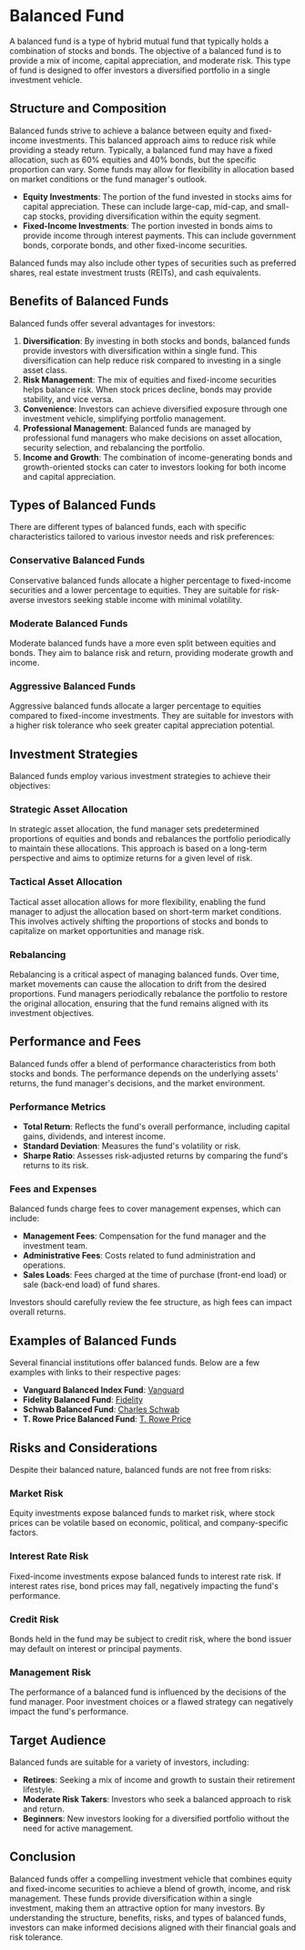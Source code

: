 # Balanced Fund

A balanced fund is a type of hybrid mutual fund that typically holds a combination of stocks and bonds. The objective of a balanced fund is to provide a mix of income, capital appreciation, and moderate risk. This type of fund is designed to offer investors a diversified portfolio in a single investment vehicle.

## Structure and Composition

Balanced funds strive to achieve a balance between equity and fixed-income investments. This balanced approach aims to reduce risk while providing a steady return. Typically, a balanced fund may have a fixed allocation, such as 60% equities and 40% bonds, but the specific proportion can vary. Some funds may allow for flexibility in allocation based on market conditions or the fund manager's outlook.

- **Equity Investments**: The portion of the fund invested in stocks aims for capital appreciation. These can include large-cap, mid-cap, and small-cap stocks, providing diversification within the equity segment.
- **Fixed-Income Investments**: The portion invested in bonds aims to provide income through interest payments. This can include government bonds, corporate bonds, and other fixed-income securities.

Balanced funds may also include other types of securities such as preferred shares, real estate investment trusts (REITs), and cash equivalents.

## Benefits of Balanced Funds

Balanced funds offer several advantages for investors:

1. **Diversification**: By investing in both stocks and bonds, balanced funds provide investors with diversification within a single fund. This diversification can help reduce risk compared to investing in a single asset class.
2. **Risk Management**: The mix of equities and fixed-income securities helps balance risk. When stock prices decline, bonds may provide stability, and vice versa.
3. **Convenience**: Investors can achieve diversified exposure through one investment vehicle, simplifying portfolio management.
4. **Professional Management**: Balanced funds are managed by professional fund managers who make decisions on asset allocation, security selection, and rebalancing the portfolio.
5. **Income and Growth**: The combination of income-generating bonds and growth-oriented stocks can cater to investors looking for both income and capital appreciation.

## Types of Balanced Funds

There are different types of balanced funds, each with specific characteristics tailored to various investor needs and risk preferences:

### Conservative Balanced Funds

Conservative balanced funds allocate a higher percentage to fixed-income securities and a lower percentage to equities. They are suitable for risk-averse investors seeking stable income with minimal volatility.

### Moderate Balanced Funds

Moderate balanced funds have a more even split between equities and bonds. They aim to balance risk and return, providing moderate growth and income.

### Aggressive Balanced Funds

Aggressive balanced funds allocate a larger percentage to equities compared to fixed-income investments. They are suitable for investors with a higher risk tolerance who seek greater capital appreciation potential.

## Investment Strategies

Balanced funds employ various investment strategies to achieve their objectives:

### Strategic Asset Allocation

In strategic asset allocation, the fund manager sets predetermined proportions of equities and bonds and rebalances the portfolio periodically to maintain these allocations. This approach is based on a long-term perspective and aims to optimize returns for a given level of risk.

### Tactical Asset Allocation

Tactical asset allocation allows for more flexibility, enabling the fund manager to adjust the allocation based on short-term market conditions. This involves actively shifting the proportions of stocks and bonds to capitalize on market opportunities and manage risk.

### Rebalancing

Rebalancing is a critical aspect of managing balanced funds. Over time, market movements can cause the allocation to drift from the desired proportions. Fund managers periodically rebalance the portfolio to restore the original allocation, ensuring that the fund remains aligned with its investment objectives.

## Performance and Fees

Balanced funds offer a blend of performance characteristics from both stocks and bonds. The performance depends on the underlying assets' returns, the fund manager's decisions, and the market environment.

### Performance Metrics

- **Total Return**: Reflects the fund's overall performance, including capital gains, dividends, and interest income.
- **Standard Deviation**: Measures the fund's volatility or risk.
- **Sharpe Ratio**: Assesses risk-adjusted returns by comparing the fund's returns to its risk.

### Fees and Expenses

Balanced funds charge fees to cover management expenses, which can include:

- **Management Fees**: Compensation for the fund manager and the investment team.
- **Administrative Fees**: Costs related to fund administration and operations.
- **Sales Loads**: Fees charged at the time of purchase (front-end load) or sale (back-end load) of fund shares.

Investors should carefully review the fee structure, as high fees can impact overall returns.

## Examples of Balanced Funds

Several financial institutions offer balanced funds. Below are a few examples with links to their respective pages:

- **Vanguard Balanced Index Fund**: [Vanguard](https://investor.vanguard.com/mutual-funds/profile/VBIAX)
- **Fidelity Balanced Fund**: [Fidelity](https://www.fidelity.com/mutual-funds/fidelity-funds/overview)
- **Schwab Balanced Fund**: [Charles Schwab](https://www.schwabassetmanagement.com/products/swobx)
- **T. Rowe Price Balanced Fund**: [T. Rowe Price](https://www.troweprice.com/personal-investing/tools/fund-research/PBSIX)

## Risks and Considerations

Despite their balanced nature, balanced funds are not free from risks:

### Market Risk

Equity investments expose balanced funds to market risk, where stock prices can be volatile based on economic, political, and company-specific factors.

### Interest Rate Risk

Fixed-income investments expose balanced funds to interest rate risk. If interest rates rise, bond prices may fall, negatively impacting the fund's performance.

### Credit Risk

Bonds held in the fund may be subject to credit risk, where the bond issuer may default on interest or principal payments.

### Management Risk

The performance of a balanced fund is influenced by the decisions of the fund manager. Poor investment choices or a flawed strategy can negatively impact the fund's performance.

## Target Audience

Balanced funds are suitable for a variety of investors, including:

- **Retirees**: Seeking a mix of income and growth to sustain their retirement lifestyle.
- **Moderate Risk Takers**: Investors who seek a balanced approach to risk and return.
- **Beginners**: New investors looking for a diversified portfolio without the need for active management.

## Conclusion

Balanced funds offer a compelling investment vehicle that combines equity and fixed-income securities to achieve a blend of growth, income, and risk management. These funds provide diversification within a single investment, making them an attractive option for many investors. By understanding the structure, benefits, risks, and types of balanced funds, investors can make informed decisions aligned with their financial goals and risk tolerance.